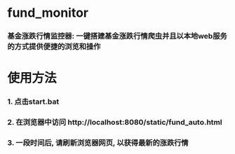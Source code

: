 # fund_monitor
### 基金涨跌行情监控器: 一键搭建基金涨跌行情爬虫并且以本地web服务的方式提供便捷的浏览和操作

# 使用方法
### 1. 点击start.bat
### 2. 在浏览器中访问 http://localhost:8080/static/fund_auto.html
### 3. 一段时间后, 请刷新浏览器网页, 以获得最新的涨跌行情

